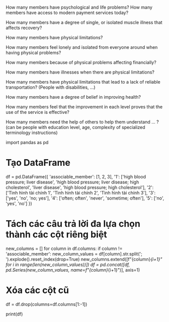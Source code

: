 How many members have psychological and life problems?
How many members have access to modern payment services today?

How many members have a degree of single, or isolated muscle illness that affects recovery?

How many members have physical limitations?

How many members feel lonely and isolated from everyone around when having physical problems?

How many members because of physical problems affecting financially?

How many members have illnesses when there are physical limitations?

How many members have physical limitations that lead to a lack of reliable transportation? (People with disabilities, ...)

How many members have a degree of belief in improving health?

How many members feel that the improvement in each level proves that the use of the service is effective?

How many members need the help of others to help them understand ... ? (can be people with education level, age, complexity of specialized terminology instructions)


import pandas as pd

# Tạo DataFrame
df = pd.DataFrame({
    'associable_member': [1, 2, 3],
    '1': ['high blood pressure; liver disease', 'high blood pressure; liver disease; high cholesterol', 'liver disease', 'high blood pressure; high cholesterol'],
    '2': ['Tình hình tài chính 1', 'Tình hình tài chính 2', 'Tình hình tài chính 3'],
    '3': ['yes', 'no', 'no; yes'],
    '4': ['often; often', 'never', 'sometime; often'],
    '5': ['no', 'yes', 'no']
})

# Tách các câu trả lời đa lựa chọn thành các cột riêng biệt
new_columns = []
for column in df.columns:
    if column != 'associable_member':
        new_column_values = df[column].str.split('; ').explode().reset_index(drop=True)
        new_columns.extend([f"{column}_{i+1}" for i in range(len(new_column_values))])
        df = pd.concat([df, pd.Series(new_column_values, name=f"{column}_{i+1}")], axis=1)

# Xóa các cột cũ
df = df.drop(columns=df.columns[1:-1])

print(df)

